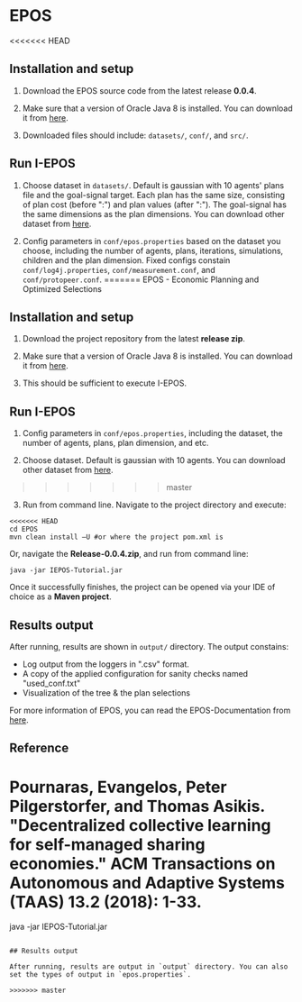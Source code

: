 # EPOS
<<<<<<< HEAD

## Installation and setup

1. Download the EPOS source code from the latest release **0.0.4**.

2. Make sure that a version of Oracle Java 8 is installed. You can download it from [here](http://www.oracle.com/technetwork/java/javase/downloads/index.html).

3. Downloaded files should include: `datasets/`, `conf/`, and `src/`.

## Run I-EPOS

1. Choose dataset in `datasets/`. Default is gaussian with 10 agents' plans file and the goal-signal target. Each plan has the same size, consisting of plan cost (before ":") and plan values (after ":"). The goal-signal has the same dimensions as the plan dimensions. You can download other dataset from [here](https://figshare.com/articles/dataset/Agent-based_Planning_Portfolio/7806548). 

2. Config parameters in `conf/epos.properties` based on the dataset you choose, including the number of agents, plans, iterations, simulations, children and the plan dimension. Fixed configs constain `conf/log4j.properties`, `conf/measurement.conf`, and `conf/protopeer.conf`.
=======
EPOS - Economic Planning and Optimized Selections

## Installation and setup

1. Download the project repository from the latest **release zip**.

2. Make sure that a version of Oracle Java 8 is installed. You can download it from [here](http://www.oracle.com/technetwork/java/javase/downloads/index.html).

3. This should be sufficient to execute I-EPOS.

## Run I-EPOS

1. Config parameters in `conf/epos.properties`, including the dataset, the number of agents, plans, plan dimension, and etc.

2. Choose dataset. Default is gaussian with 10 agents. You can download other dataset from [here](https://figshare.com/articles/dataset/Agent-based_Planning_Portfolio/7806548).
>>>>>>> master

3. Run from command line. Navigate to the project directory and execute:

```
<<<<<<< HEAD
cd EPOS
mvn clean install –U #or where the project pom.xml is
```

Or, navigate the **Release-0.0.4.zip**, and run from command line:

```
java -jar IEPOS-Tutorial.jar
```

Once it successfully finishes, the project can be opened via your IDE of choice as a **Maven project**.

## Results output

After running, results are shown in `output/` directory. The output constains:
- Log output from the loggers in ".csv" format.
- A copy of the applied configuration for sanity checks named "used_conf.txt"
- Visualization of the tree & the plan selections

For more information of EPOS, you can read the EPOS-Documentation from [here](https://github.com/epournaras/EPOS-Documentation).

## Reference
Pournaras, Evangelos, Peter Pilgerstorfer, and Thomas Asikis. "Decentralized collective learning for self-managed sharing economies." ACM Transactions on Autonomous and Adaptive Systems (TAAS) 13.2 (2018): 1-33.
=======
java -jar IEPOS-Tutorial.jar
```

## Results output

After running, results are output in `output` directory. You can also set the types of output in `epos.properties`.

>>>>>>> master
